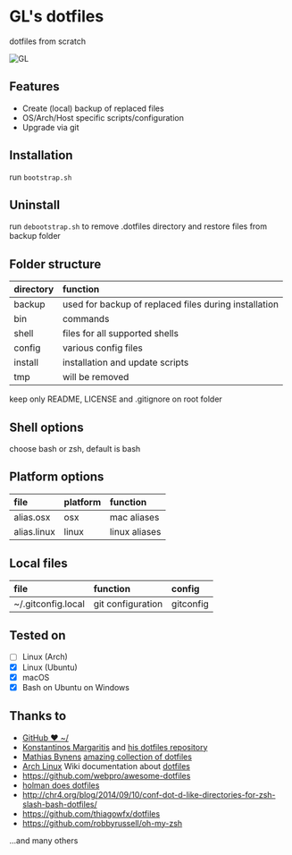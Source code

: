 # GL's dotfiles
dotfiles from scratch

![GL](https://www.gravatar.com/avatar/5d1bf77dd8f1e428f8a77078cb6a608e)

## Features
* Create (local) backup of replaced files
* OS/Arch/Host specific scripts/configuration
* Upgrade via git

## Installation
run 
`bootstrap.sh`

## Uninstall
run `debootstrap.sh` to remove .dotfiles directory and restore files from backup folder

## Folder structure
|directory|function|
|:--------|:-------|
|backup|used for backup of replaced files during installation
|bin| commands
|shell | files for all supported shells
|config| various config files
|install| installation and update scripts
|tmp| will be removed

keep only README, LICENSE and .gitignore on root folder

## Shell options
choose bash or zsh, default is bash

## Platform options
| file | platform | function |
|:-----|:---------|:---------|
|alias.osx|osx|mac aliases
|alias.linux|linux|linux aliases


## Local files
| file | function | config |
|:-----|:---------|:-------|
|~/.gitconfig.local| git configuration | gitconfig

## Tested on 
- [ ] Linux (Arch)
- [x] Linux (Ubuntu)
- [x] macOS
- [x] Bash on Ubuntu on Windows

## Thanks to

* [GitHub ❤ ~/](https://dotfiles.github.io/)
* [Konstantinos Margaritis](https://margaritis.org/) and [his dotfiles repository](https://github.com/margaritis/dotfiles)
* [Mathias Bynens](https://mathiasbynens.be/) [amazing collection of dotfiles](https://github.com/mathiasbynens/dotfiles)
* [Arch Linux](https://www.archlinux.org/) Wiki documentation about [dotfiles](https://wiki.archlinux.org/index.php/Dotfiles)
* https://github.com/webpro/awesome-dotfiles
* [holman does dotfiles](https://github.com/holman/dotfiles)
* http://chr4.org/blog/2014/09/10/conf-dot-d-like-directories-for-zsh-slash-bash-dotfiles/
* https://github.com/thiagowfx/dotfiles
* https://github.com/robbyrussell/oh-my-zsh

...and many others
